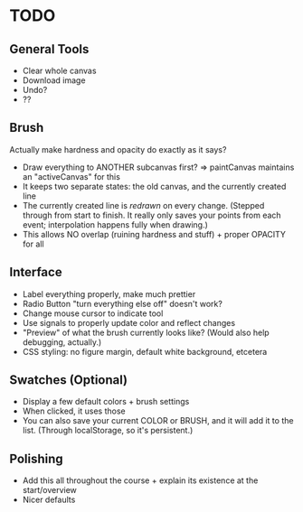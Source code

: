 # TODO

## General Tools

* Clear whole canvas
* Download image
* Undo?
* ??

## Brush

Actually make hardness and opacity do exactly as it says?

* Draw everything to ANOTHER subcanvas first? => paintCanvas maintains an "activeCanvas" for this
* It keeps two separate states: the old canvas, and the currently created line
* The currently created line is _redrawn_ on every change. (Stepped through from start to finish. It really only saves your points from each event; interpolation happens fully when drawing.)
* This allows NO overlap (ruining hardness and stuff) + proper OPACITY for all

## Interface

* Label everything properly, make much prettier
* Radio Button "turn everything else off" doesn't work?
* Change mouse cursor to indicate tool
* Use signals to properly update color and reflect changes
* "Preview" of what the brush currently looks like? (Would also help debugging, actually.)
* CSS styling: no figure margin, default white background, etcetera

## Swatches (Optional)

* Display a few default colors + brush settings
* When clicked, it uses those
* You can also save your current COLOR or BRUSH, and it will add it to the list. (Through localStorage, so it's persistent.)

## Polishing

* Add this all throughout the course + explain its existence at the start/overview
* Nicer defaults